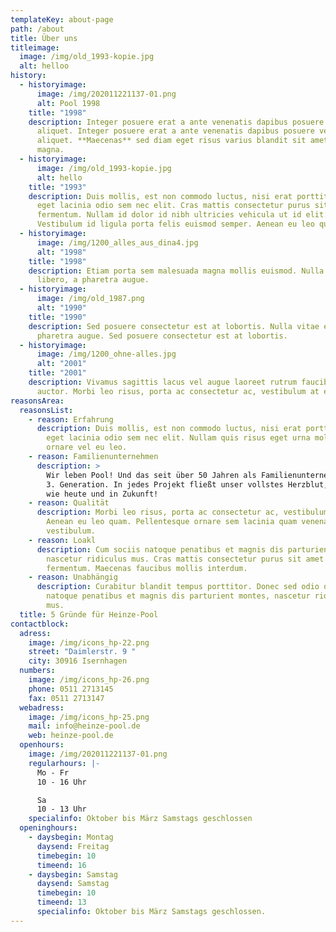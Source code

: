 ```yaml
---
templateKey: about-page
path: /about
title: Über uns
titleimage:
  image: /img/old_1993-kopie.jpg
  alt: helloo
history:
  - historyimage:
      image: /img/202011221137-01.png
      alt: Pool 1998
    title: "1998"
    description: Integer posuere erat a ante venenatis dapibus posuere velit
      aliquet. Integer posuere erat a ante venenatis dapibus posuere velit
      aliquet. **Maecenas** sed diam eget risus varius blandit sit amet non
      magna.
  - historyimage:
      image: /img/old_1993-kopie.jpg
      alt: hello
    title: "1993"
    description: Duis mollis, est non commodo luctus, nisi erat porttitor ligula,
      eget lacinia odio sem nec elit. Cras mattis consectetur purus sit amet
      fermentum. Nullam id dolor id nibh ultricies vehicula ut id elit.
      Vestibulum id ligula porta felis euismod semper. Aenean eu leo quam.
  - historyimage:
      image: /img/1200_alles_aus_dina4.jpg
      alt: "1998"
    title: "1998"
    description: Etiam porta sem malesuada magna mollis euismod. Nulla vitae elit
      libero, a pharetra augue.
  - historyimage:
      image: /img/old_1987.png
      alt: "1990"
    title: "1990"
    description: Sed posuere consectetur est at lobortis. Nulla vitae elit libero, a
      pharetra augue. Sed posuere consectetur est at lobortis.
  - historyimage:
      image: /img/1200_ohne-alles.jpg
      alt: "2001"
    title: "2001"
    description: Vivamus sagittis lacus vel augue laoreet rutrum faucibus dolor
      auctor. Morbi leo risus, porta ac consectetur ac, vestibulum at eros.
reasonsArea:
  reasonsList:
    - reason: Erfahrung
      description: Duis mollis, est non commodo luctus, nisi erat porttitor ligula,
        eget lacinia odio sem nec elit. Nullam quis risus eget urna mollis
        ornare vel eu leo.
    - reason: Familienunternehmen
      description: >
        Wir leben Pool! Und das seit über 50 Jahren als Familienunternehmen in
        3. Generation. In jedes Projekt fließt unser vollstes Herzblut, damals,
        wie heute und in Zukunft!
    - reason: Qualität
      description: Morbi leo risus, porta ac consectetur ac, vestibulum at eros.
        Aenean eu leo quam. Pellentesque ornare sem lacinia quam venenatis
        vestibulum.
    - reason: Loakl
      description: Cum sociis natoque penatibus et magnis dis parturient montes,
        nascetur ridiculus mus. Cras mattis consectetur purus sit amet
        fermentum. Maecenas faucibus mollis interdum.
    - reason: Unabhängig
      description: Curabitur blandit tempus porttitor. Donec sed odio dui. Cum sociis
        natoque penatibus et magnis dis parturient montes, nascetur ridiculus
        mus.
  title: 5 Gründe für Heinze-Pool
contactblock:
  adress:
    image: /img/icons_hp-22.png
    street: "Daimlerstr. 9 "
    city: 30916 Isernhagen
  numbers:
    image: /img/icons_hp-26.png
    phone: 0511 2713145
    fax: 0511 2713147
  webadress:
    image: /img/icons_hp-25.png
    mail: info@heinze-pool.de
    web: heinze-pool.de
  openhours:
    image: /img/202011221137-01.png
    regularhours: |-
      Mo - Fr
      10 - 16 Uhr

      Sa
      10 - 13 Uhr
    specialinfo: Oktober bis März Samstags geschlossen
  openinghours:
    - daysbegin: Montag
      daysend: Freitag
      timebegin: 10
      timeend: 16
    - daysbegin: Samstag
      daysend: Samstag
      timebegin: 10
      timeend: 13
      specialinfo: Oktober bis März Samstags geschlossen.
---
```

